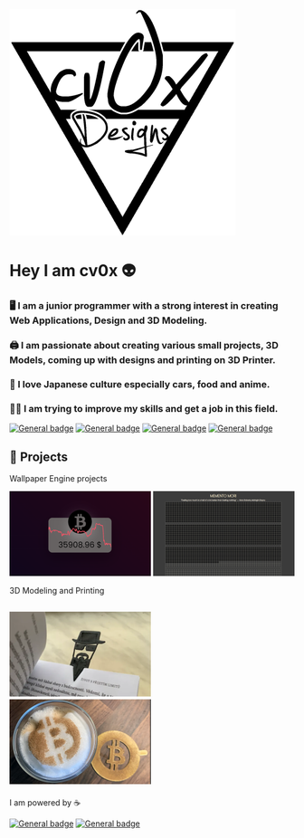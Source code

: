 <img height='400px' src='https://github.com/cv0x/cvox-portfolio-web/blob/main/res/img/toplogo.png?raw=true'>

#  Hey I am cv0x 👽

### 🖥️ I am a junior programmer with a strong interest in creating Web Applications, Design and 3D Modeling.

### 🖨️ I am passionate about creating various small projects, 3D Models, coming up with designs and printing on 3D Printer.

### 🍜 I love Japanese culture especially cars, food and anime.

### 👨‍🎓 I am trying to improve my skills and get a job in this field.
[![General badge](https://img.shields.io/badge/HTML5-E34F26?style=for-the-badge&logo=html5&logoColor=white)]()
[![General badge](https://img.shields.io/badge/CSS3-1572B6?style=for-the-badge&logo=css3&logoColor=white)]()
[![General badge](https://img.shields.io/badge/JavaScript-F7DF1E?style=for-the-badge&logo=javascript&logoColor=black)]()
[![General badge](https://img.shields.io/badge/PHP-777BB4?style=for-the-badge&logo=php&logoColor=white)]()


## 🥇 Projects
 Wallpaper Engine projects
 
 <a href='https://steamcommunity.com/sharedfiles/filedetails/?id=2804470667'><img height='150px' src='https://github.com/cv0x/cvox-portfolio-web/blob/main/res/img/portfolio1.png?raw=true'></a>
 <a href='https://steamcommunity.com/sharedfiles/filedetails/?id=2986436976'><img height='150px' src='https://github.com/cv0x/cvox-portfolio-web/blob/main/res/img/portfolio6.png?raw=true'></a>
 
 3D Modeling and Printing
 
 <a href='https://www.printables.com/cs/model/284814-heisenberg-bookmark'><img height='150px' src='https://github.com/cv0x/cvox-portfolio-web/blob/main/res/img/portfolio4.png?raw=true'></a>
 <a href='https://www.printables.com/cs/model/482589-bitcoin-cappuccino-stencil'><img height='150px' src='https://github.com/cv0x/cvox-portfolio-web/blob/main/res/img/portfolio5.png?raw=true'></a>
---
I  am powered by ☕️ 

[![General badge](https://img.shields.io/badge/LinkedIn-0077B5?style=for-the-badge&logo=linkedin&logoColor=white)](https://www.linkedin.com/in/davidoubrecht/)
[![General badge](https://img.shields.io/badge/Twitter-1DA1F2?style=for-the-badge&logo=twitter&logoColor=white)](https://twitter.com/thecv0x)

